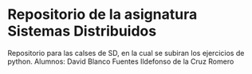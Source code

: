 # Repositorio de la asignatura Sistemas Distribuidos
Repositorio para las calses de SD, en la cual se subiran los ejercicios de python.
Alumnos:
  David Blanco Fuentes
  Ildefonso de la Cruz Romero
